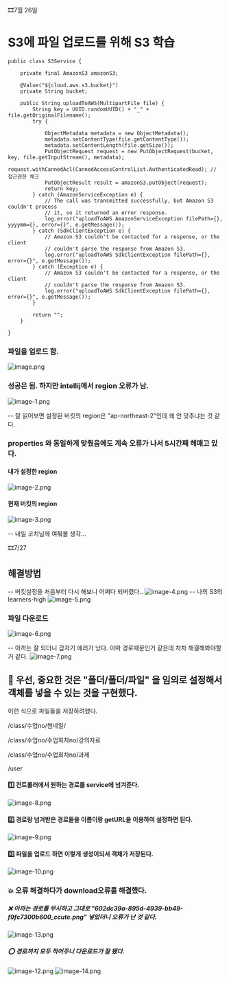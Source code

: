 🎞7월 26일 

# S3에 파일 업로드를 위해 S3 학습

```
public class S3Service {

    private final AmazonS3 amazonS3;

    @Value("${cloud.aws.s3.bucket}")
    private String bucket;

    public String uploadToAWS(MultipartFile file) {
        String key = UUID.randomUUID() + "_" + file.getOriginalFilename();
        try {

            ObjectMetadata metadata = new ObjectMetadata();
            metadata.setContentType(file.getContentType());
            metadata.setContentLength(file.getSize());
            PutObjectRequest request = new PutObjectRequest(bucket, key, file.getInputStream(), metadata);
            request.withCannedAcl(CannedAccessControlList.AuthenticatedRead); // 접근권한 체크
            PutObjectResult result = amazonS3.putObject(request);
            return key;
        } catch (AmazonServiceException e) {
            // The call was transmitted successfully, but Amazon S3 couldn't process
            // it, so it returned an error response.
            log.error("uploadToAWS AmazonServiceException filePath={}, yyyymm={}, error={}", e.getMessage());
        } catch (SdkClientException e) {
            // Amazon S3 couldn't be contacted for a response, or the client
            // couldn't parse the response from Amazon S3.
            log.error("uploadToAWS SdkClientException filePath={}, error={}", e.getMessage());
        } catch (Exception e) {
            // Amazon S3 couldn't be contacted for a response, or the client
            // couldn't parse the response from Amazon S3.
            log.error("uploadToAWS SdkClientException filePath={}, error={}", e.getMessage());
        }

        return "";
    }

}

```

### 파일을 업로드 함.

![image.png](./image.png)

### 성공은 됨. 하지만 intellij에서 region 오류가 남.
![image-1.png](./image-1.png)

-- 잘 읽어보면 설정된 버킷의 region은 "ap-northeast-2"인데 왜 안 맞추냐는 것 같다.

### properties 와 동일하게 맞췄음에도 계속 오류가 나서 5시간째 헤매고 있다.

#### 내가 설정한 region 
![image-2.png](./image-2.png)

#### 현재 버킷의 region 
![image-3.png](./image-3.png)

-- 내일 코치님께 여쭤볼 생각...

🎞7/27

## 해결방법
-- 버킷설정을 처음부터 다시 해보니 어쩌다 되버렸다..
![image-4.png](./image-4.png)
-- 나의 S3의 learners-high 
![image-5.png](./image-5.png)

### 파일 다운로드
![image-6.png](./image-6.png) 

-- 아까는 잘 되더니 갑자기 에러가 났다. 아마 경로때문인거 같은데 차차 해결해봐야할거 같다.
![image-7.png](./image-7.png)

## 🧨 우선, 중요한 것은 "폴더/폴더/파일" 을 임의로 설정해서 객체를 넣을 수 있는 것을 구현했다.

이런 식으로 파일들을 저장하려했다.

/class/수업no/썸네일/ 

/class/수업no/수업회차no/강의자료

/class/수업no/수업회차no/과제

/user


#### 1️⃣ 컨트롤러에서 원하는 경로를 service에 넘겨준다.
![image-8.png](./image-8.png)

#### 2️⃣ 경로랑 넘겨받은 경로들을 이름이랑 getURL을 이용하여 설정하면 된다.
![image-9.png](./image-9.png)

#### 3️⃣ 파일을 업로드 하면 이렇게 생성이되서 객체가 저장된다.
![image-10.png](./image-10.png)


### 💥 오류 해결하다가 download오류를 해결했다.
##### ❌ 아까는 경로를 무시하고 그대로 "602dc39a-895d-4939-bb49-f9fc7300b600_ccute.png" 넣었더니 오류가 난 것 같다.
![image-13.png](./image-13.png)  
##### ⭕ 경로까지 모두 적어주니 다운로드가 잘 됐다.
![image-12.png](./image-12.png)
![image-14.png](./image-14.png)
